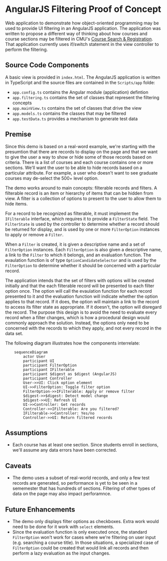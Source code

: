 # AngularJS Filtering Proof of Concept
Web application to demonstrate how object-oriented programming may be used to provide UI filtering in an AngularJS application.  The application was written to propose a different way of thinking about how courses and course sections may be filtered in CMU's [Course Search & Registration](https://courseregistration.apps.cmich.edu).  That application currently uses if/switch statement in the view controller to perform the filtering.

## Source Code Components
A basic view is provided in `index.html`.  The AngularJS application is written in TypeScript and the source files are contained in the `Scripts/app` folde:

* `app.config.ts` contains the Angular module (application) defintion
* `app.filtering.ts` contains the set of classes that represent the filtering concepts
* `app.mainView.ts` contains the set of classes that drive the view
* `app.models.ts` contains the classes that may be filtered
* `app.testData.ts` provides a mechanism to generate test data

## Premise
Since this demo is based on a real-word example, we're starting with the presumtion that there are records to display on the page and that we want to give the user a way to show or hide some of those records based on criteria.  There is a list of courses and each course contains one or more sections.  We'll want the user to be able to hide records based on a particular attribute.  For example, a user who doesn't want to see graduate courses may de-select the 500+ level option.

The demo works around to main concepts:  filterable records and filters.  A filterable record is an item or hierarchy of items that can be hidden from view.  A filter is a collection of options to present to the user to allow them to hide items.

For a record to be recognized as filterable, it must implement the `IFilterable` interface, which requires it to provide a `FilterState` field.  The `FilterState` is used by the controller to determine whether a record should be returned for display, and is used by one or more `FilterOption` instances to apply or remove a `Filter`.

When a `Filter` is created, it is given a descriptive name and a set of `FilterOption` instances.  Each `FilterOption` is also given a descriptive name, a link to the `Filter` to which it belongs, and an evaluation function.  The evaulation function is of type `OptionCandidateSelector` and is used by the `FilterOption` to determine whether it should be concerned with a particular record.  

The application intends that the set of filters with options will be created initially and that the each filterable record will be presented to each filter option once.  The option will call the evaulation function for each record presented to it and the evaluation function will indicate whether the option applies to that record.  If it does, the option will maintain a link to the record to access its filter state as appropriate.  If it doesn't, the option will disregard the record.  The purpose this design is to avoid the need to evaluate every record when a filter changes, which is how a procedural design would commonly approach the solution.  Instead, the options only need to be concerned with the records to which they apply, and not every record in the data set.

The following diagram illustrates how the components interrelate:

```mermaid
    sequenceDiagram
        actor User
        participant UI
        participant FilterOption
        participant IFilterable
        participant $digest as $digest (AngularJS)
        participant Controller
        User->>UI: Click option element
        UI->>FilterOption: Toggle filter option
        FilterOption->>IFilterable: Apply or remove filter
        $digest->>$digest: Detect model change
        $digest->>UI: Refresh UI
        UI->>Controller: Get records
        Controller->>IFilterable: Are you filtered?
        IFilterable->>Controller: Yes/no
        Controller->>UI: Return filtered records
```

## Assumptions
* Each course has at least one section.  Since students enroll in sections, we'll assume any data errors have been corrected.

## Caveats
* The demo uses a subset of real-world records, and only a few test records are generated, so performance is yet to be seen in a sememester that has hundreds of sections.  Filtering of other types of data on the page may also impact perforamnce.

## Future Enhancements
* The demo only displays filter options as checkboxes.  Extra work would need to be done for it work with `select` elements.
* Since the evaluation function is only executed once, the standard `FilterOption` won't work for cases where we're filtering on user input (e.g. searching a course title).  In those situations, a specialized case of `FilterOption` could be created that would link all records and then perform a lazy evaluation as the input changes.